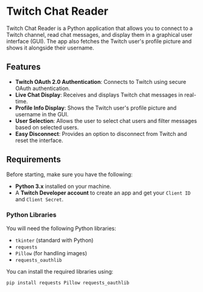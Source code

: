 # Twitch Chat Reader

Twitch Chat Reader is a Python application that allows you to connect to a Twitch channel, read chat messages, and display them in a graphical user interface (GUI). The app also fetches the Twitch user's profile picture and shows it alongside their username.

## Features

- **Twitch OAuth 2.0 Authentication**: Connects to Twitch using secure OAuth authentication.
- **Live Chat Display**: Receives and displays Twitch chat messages in real-time.
- **Profile Info Display**: Shows the Twitch user's profile picture and username in the GUI.
- **User Selection**: Allows the user to select chat users and filter messages based on selected users.
- **Easy Disconnect**: Provides an option to disconnect from Twitch and reset the interface.

## Requirements

Before starting, make sure you have the following:

- **Python 3.x** installed on your machine.
- A **Twitch Developer account** to create an app and get your `Client ID` and `Client Secret`.

### Python Libraries

You will need the following Python libraries:

- `tkinter` (standard with Python)
- `requests`
- `Pillow` (for handling images)
- `requests_oauthlib`

You can install the required libraries using:

```bash
pip install requests Pillow requests_oauthlib
